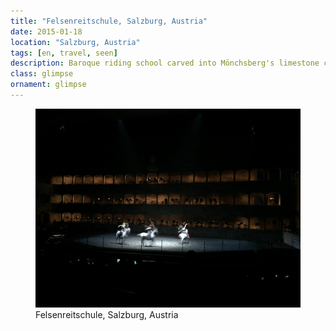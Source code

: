 ```yaml
---
title: "Felsenreitschule, Salzburg, Austria"
date: 2015-01-18
location: "Salzburg, Austria"
tags: [en, travel, seen]
description: Baroque riding school carved into Mönchsberg's limestone cliffs.
class: glimpse
ornament: glimpse
---
```


<figure>
  <img src="/assets/img/2015-01-18-felsenreitschule-salzburg-austria.jpeg" alt="Felsenreitschule, Salzburg, Austria">
  <figcaption>Felsenreitschule, Salzburg, Austria</figcaption>
</figure>
